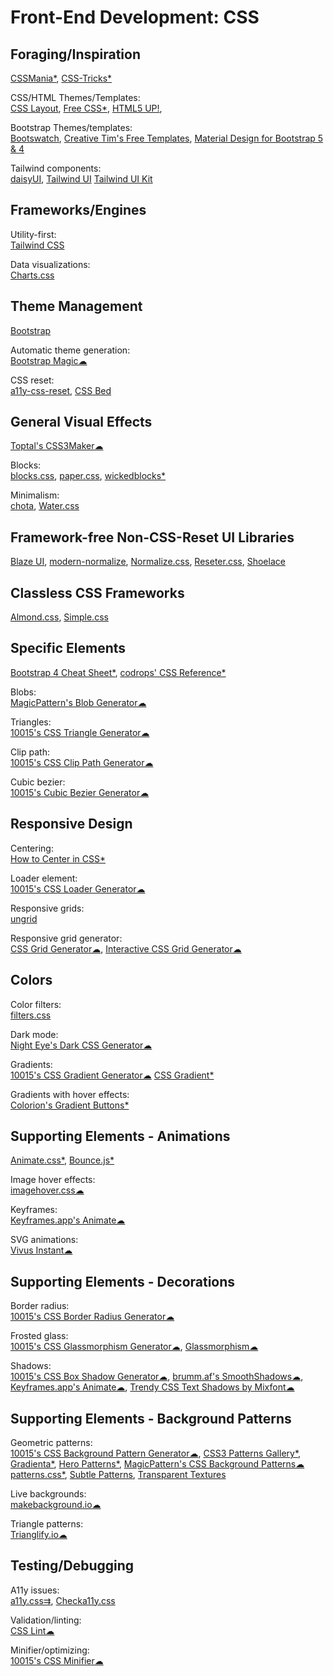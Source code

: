 # Front-End Development: CSS

## Foraging/Inspiration

[CSSMania*](https://www.cssmania.com/),
[CSS-Tricks*](https://css-tricks.com/)

CSS/HTML Themes/Templates:  
[CSS Layout](https://csslayout.io/patterns),
[Free CSS*](https://www.free-css.com/),
[HTML5 UP!](https://html5up.net/),

Bootstrap Themes/templates:  
[Bootswatch](https://bootswatch.com/),
[Creative Tim's Free Templates](https://www.creative-tim.com/templates/free),
[Material Design for Bootstrap 5 & 4](https://mdbootstrap.com/)

Tailwind components:  
[daisyUI](https://daisyui.com/),
[Tailwind UI](https://tailwindui.com/#components)
[Tailwind UI Kit](https://www.tailwind-kit.com/)

## Frameworks/Engines

Utility-first:  
[Tailwind CSS](https://tailwindcss.com/)

Data visualizations:  
[Charts.css](https://chartscss.org)

## Theme Management

[Bootstrap](https://getbootstrap.com/)

Automatic theme generation:  
[Bootstrap Magic☁](https://pikock.github.io/bootstrap-magic/)

CSS reset:  
[a11y-css-reset](https://github.com/mike-engel/a11y-css-reset),
[CSS Bed](https://www.cssbed.com/)

## General Visual Effects

[Toptal's CSS3Maker☁](https://www.toptal.com/developers/css3maker)

Blocks:  
[blocks.css](https://thesephist.github.io/blocks.css/),
[paper.css](https://thesephist.github.io/paper.css/),
[wickedblocks*](https://blocks.wickedtemplates.com/)

Minimalism:  
[chota](https://jenil.github.io/chota/),
[Water.css](https://watercss.kognise.dev/)

## Framework-free Non-CSS-Reset UI Libraries

[Blaze UI](https://www.blazeui.com/),
[modern-normalize](https://github.com/sindresorhus/modern-normalize),
[Normalize.css](https://necolas.github.io/normalize.css/),
[Reseter.css](https://github.com/resetercss/reseter.css),
[Shoelace](https://shoelace.style/)

## Classless CSS Frameworks

[Almond.css](https://github.com/alvaromontoro/almond.css),
[Simple.css](https://simplecss.org/)

## Specific Elements

[Bootstrap 4 Cheat Sheet*](https://hackerthemes.com/bootstrap-cheatsheet/),
[codrops' CSS Reference*](https://tympanus.net/codrops/css_reference/)

Blobs:  
[MagicPattern's Blob Generator☁](https://www.magicpattern.design/tools/blob-generator)

Triangles:  
[10015's CSS Triangle Generator☁](https://10015.io/tools/css-triangle-generator)

Clip path:  
[10015's CSS Clip Path Generator☁](https://10015.io/tools/css-clip-path-generator)

Cubic bezier:  
[10015's Cubic Bezier Generator☁](https://10015.io/tools/css-cubic-bezier-generator)

## Responsive Design

Centering:  
[How to Center in CSS*](http://howtocenterincss.com/)

Loader element:  
[10015's CSS Loader Generator☁](https://10015.io/tools/css-loader-generator)

Responsive grids:  
[ungrid](https://chrisnager.github.io/ungrid/)

Responsive grid generator:  
[CSS Grid Generator☁](https://cssgrid-generator.netlify.app/),
[Interactive CSS Grid Generator☁](https://grid.layoutit.com/)

## Colors

Color filters:  
[filters.css](https://bansal.io/filters-css)

Dark mode:  
[Night Eye's Dark CSS Generator☁](https://nighteye.app/dark-css-generator/)

Gradients:  
[10015's CSS Gradient Generator☁](https://10015.io/tools/css-gradient-generator)
[CSS Gradient*](https://cssgradient.io/)

Gradients with hover effects:  
[Colorion's Gradient Buttons*](https://gradientbuttons.colorion.co/)

## Supporting Elements - Animations

[Animate.css*](https://animate.style/),
[Bounce.js*](https://bouncejs.com/)

Image hover effects:  
[imagehover.css☁](http://imagehover.io/)

Keyframes:  
[Keyframes.app's Animate☁](https://keyframes.app/animate/)

SVG animations:  
[Vivus Instant☁](https://maxwellito.github.io/vivus-instant/)

## Supporting Elements - Decorations

Border radius:  
[10015's CSS Border Radius Generator☁](https://10015.io/tools/css-border-radius-generator)

Frosted glass:  
[10015's CSS Glassmorphism Generator☁](https://10015.io/tools/css-glassmorphism-generator),
[Glassmorphism☁](https://glassmorphism.com/)

Shadows:  
[10015's CSS Box Shadow Generator☁](https://10015.io/tools/css-box-shadow-generator),
[brumm.af's SmoothShadows☁](https://brumm.af/shadows),
[Keyframes.app's Animate☁](https://keyframes.app/shadows/),
[Trendy CSS Text Shadows by Mixfont☁](https://www.mixfont.com/shadows)

## Supporting Elements - Background Patterns

Geometric patterns:  
[10015's CSS Background Pattern Generator☁](https://10015.io/tools/css-background-pattern-generator),
[CSS3 Patterns Gallery*](https://projects.verou.me/css3patterns/),
[Gradienta*](https://gradienta.io/),
[Hero Patterns*](https://www.heropatterns.com/),
[MagicPattern's CSS Background Patterns☁](https://www.magicpattern.design/tools/css-backgrounds)
[patterns.css*](https://bansal.io/pattern-css),
[Subtle Patterns](https://www.toptal.com/designers/subtlepatterns/),
[Transparent Textures](https://www.transparenttextures.com/)

Live backgrounds:  
[makebackground.io☁](https://makebackground.io/)

Triangle patterns:  
[Trianglify.io☁](https://trianglify.io/)

## Testing/Debugging

A11y issues:  
[a11y.css⇉](https://ffoodd.github.io/a11y.css/),
[Checka11y.css](https://checka11y.jackdomleo.dev/)

Validation/linting:  
[CSS Lint☁](http://csslint.net/)

Minifier/optimizing:  
[10015's CSS Minifier☁](https://10015.io/tools/css-minifier)
